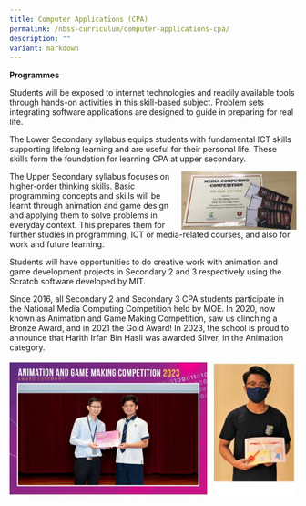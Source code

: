 ```yaml
---
title: Computer Applications (CPA)
permalink: /nbss-curriculum/computer-applications-cpa/
description: ""
variant: markdown
---
```

<p><strong>Programmes</strong></p>
<p>Students will be exposed to internet technologies and readily available tools through hands-on activities in this skill-based subject. Problem sets integrating software applications are designed to guide in preparing for real life.&nbsp;</p>
<p>The Lower Secondary syllabus equips students with fundamental ICT skills supporting lifelong learning and are useful for their personal life. These skills form the foundation for learning CPA at upper secondary.</p><img style="width: 40%;" src="/images/cpa1.jpeg" align="right">
<p>The Upper Secondary syllabus focuses on higher-order thinking skills. Basic programming concepts and skills will be learnt through animation and game design and applying them to solve problems in everyday context. This prepares them for further studies in programming, ICT or media-related courses, and also for work and future learning.</p>
<p>Students will have opportunities to do creative work with animation and game development projects in Secondary 2 and 3 respectively using the Scratch software developed by MIT.&nbsp;</p>
<p>Since 2016, all Secondary 2 and Secondary 3 CPA students participate in the National Media Computing Competition held by MOE. In 2020, now known as Animation and Game Making Competition, saw us clinching a Bronze Award, and in 2021 the Gold Award! In 2023, the school is proud to announce that Harith Irfan Bin Hasli was awarded Silver, in the Animation category.
	
![](/images/cpa_3.JPG)

</p>